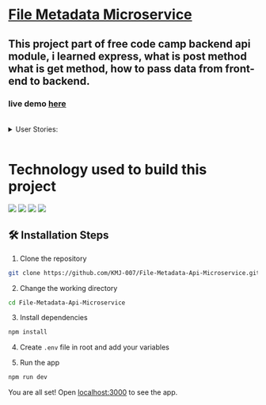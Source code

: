 # [File Metadata Microservice](https://www.freecodecamp.org/learn/apis-and-microservices/apis-and-microservices-projects/file-metadata-microservice)





## This project part of free code camp backend api module, i learned express, what is post method what is get method, how to pass data from front-end to backend.  
### live demo [here](https://File-Metadata-Api-Microservice.karanmj.repl.co)
  
 
 <br>
 <details>
    <summary>User Stories:</summary>
1. You can submit a form that includes a file upload.

2. The form file input field has the name attribute set to upfile.

3. When you submit a file, you receive the file name, type, and size in bytes within the JSON response.
</details>
 <br>

# Technology used to build this project

![](https://img.shields.io/badge/JavaScript-F7DF1E?style=for-the-badge&logo=javascript&logoColor=black)
![](https://img.shields.io/badge/Node.js-43853D?style=for-the-badge&logo=node.js&logoColor=white)
![](https://img.shields.io/badge/Express.js-404D59?style=for-the-badge)
![](https://img.shields.io/badge/MongoDB-4EA94B?style=for-the-badge&logo=mongodb&logoColor=white)



## 🛠️ Installation Steps

1. Clone the repository

```bash
git clone https://github.com/KMJ-007/File-Metadata-Api-Microservice.git
```

2. Change the working directory

```bash
cd File-Metadata-Api-Microservice
```

3. Install dependencies

```bash
npm install
```

4. Create `.env` file in root and add your variables

5. Run the app

```bash
npm run dev
```

You are all set! Open [localhost:3000](http://localhost:3000/) to see the app.